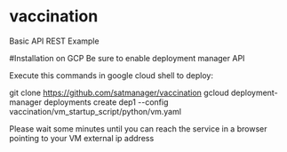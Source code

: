 # vaccination
Basic API REST Example


#Installation on GCP
Be sure to enable deployment manager API

Execute this commands in google cloud shell to deploy:

git clone https://github.com/satmanager/vaccination
gcloud deployment-manager deployments create dep1 --config vaccination/vm_startup_script/python/vm.yaml

Please wait some minutes until you can reach the service in a browser pointing to your VM external ip address